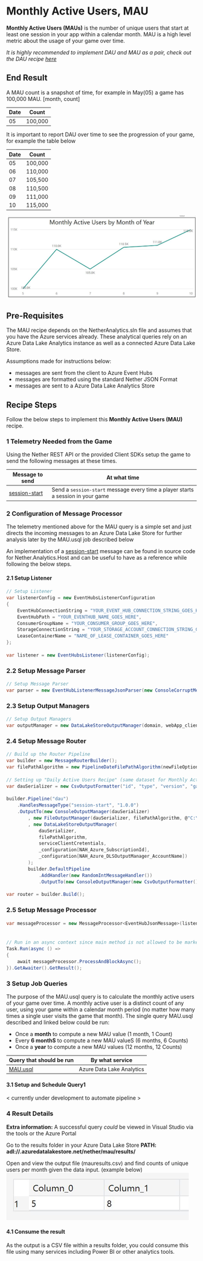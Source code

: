 # Monthly Active Users, MAU

__Monthly Active Users (MAUs)__ is the number of unique users that start at least one session in your app within a calendar month. MAU is a high level metric about the usage of your game over time.

_It is highly recommended to implement DAU and MAU as a pair, check out the DAU recipe [here](../daily-active-users.md)_ 

## End Result

 A MAU count is a snapshot of time, for example in May(05) a game has 100,000 MAU. [month, count]

| Date         | Count          |
| -------------|:--------------:|
| 05   | 100,000         |
 
 It is important to report DAU over time to see the progression of your game, for example the table below

| Date         | Count          |
| -------------|:--------------:|
| 05   | 100,000         |
| 06   | 110,000         |
| 07   | 105,500         |
| 08   | 110,500         |
| 09   | 111,000         |
| 10   | 115,000         |

![MAU over Time Graph](../../images/analytics/maurecipe/mau.JPG)

## Pre-Requisites

The MAU recipe depends on the NetherAnalytics.sln file and assumes that you have the Azure services already. These analytical queries rely on an Azure Data Lake Analytics instance as well as a connected Azure Data Lake Store.

Assumptions made for instructions below:
* messages are sent from the client to Azure Event Hubs
* messages are formatted using the standard Nether JSON Format
* messages are sent to a Azure Data Lake Analytics Store

## Recipe Steps

Follow the below steps to implement this __Monthly Active Users (MAU)__ recipe. 


### 1 Telemetry Needed from the Game

Using the Nether REST API or the provided Client SDKs setup the game to send the following messages at these times.

| Message to send                    | At what time                              |
|------------------------------------|-------------------------------------------|
| [session-start](../../src/Nether.Analytics.MessageFormats/SessionStart.cs)      | Send a ```session-start``` message every time a player starts a session in your game |


### 2 Configuration of Message Processor

The telemetry mentioned above for the MAU query is a simple set and just directs the incoming messages to an Azure Data Lake Store for further analysis later by the MAU.usql job described below

An implementation of a [session-start](../../src/Nether.Analytics.Host/ProgramEx.cs) message can be found in source code for Nether.Analytics.Host and can be useful to have as a reference while following the below steps.

#### 2.1 Setup Listener


```cs
// Setup Listener
var listenerConfig = new EventHubsListenerConfiguration
{
    EventHubConnectionString = "YOUR_EVENT_HUB_CONNECTION_STRING_GOES_HERE",
    EventHubPath = "YOUR_EVENTHUB_NAME_GOES_HERE",
    ConsumerGroupName = "YOUR_CONSUMER_GROUP_GOES_HERE",
    StorageConnectionString = "YOUR_STORAGE_ACCOUNT_CONNECTION_STRING_GOES_HERE",
    LeaseContainerName = "NAME_OF_LEASE_CONTAINER_GOES_HERE"
};

var listener = new EventHubsListener(listenerConfig);
```

### 2.2 Setup Message Parser

```cs
// Setup Message Parser
var parser = new EventHubListenerMessageJsonParser(new ConsoleCorruptMessageHandler());
```

### 2.3 Setup Output Managers
```cs
// Setup Output Managers
var outputManager = new DataLakeStoreOutputManager(domain, webApp_clientId, clientSecret, subscriptionId, adlsAccountName);
```

### 2.4 Setup Message Router
```cs
// Build up the Router Pipeline
var builder = new MessageRouterBuilder();
var filePathAlgorithm = new PipelineDateFilePathAlgorithm(newFileOption: NewFileNameOptions.Every5Minutes);

// Setting up "Daily Active Users Recipe" (same dataset for Monthly Active Users)
var dauSerializer = new CsvOutputFormatter("id", "type", "version", "gameSession", "enqueueTimeUtc", "gamerTag");

builder.Pipeline("dau")
    .HandlesMessageType("session-start", "1.0.0")
    .OutputTo(new ConsoleOutputManager(dauSerializer)
        , new FileOutputManager(dauSerializer, filePathAlgorithm, @"C:\dev\USQLDataRoot")
        , new DataLakeStoreOutputManager(
            dauSerializer,
            filePathAlgorithm,
            serviceClientCretentials,
            _configuration[NAH_Azure_SubscriptionId],
            _configuration[NAH_Azure_DLSOutputManager_AccountName])
        );
        builder.DefaultPipeline
            .AddHandler(new RandomIntMessageHandler())
            .OutputTo(new ConsoleOutputManager(new CsvOutputFormatter()));

var router = builder.Build();
```

### 2.5 Setup Message Processor
```cs
var messageProcessor = new MessageProcessor<EventHubJsonMessage>(listener, parser, router);


// Run in an async context since main method is not allowed to be marked as async
Task.Run(async () =>
{
    await messageProcessor.ProcessAndBlockAsync();
}).GetAwaiter().GetResult();
```

### 3 Setup Job Queries
The purpose of the MAU.usql query is to calculate the monthly active users of your game over time. A monthly active user is a distinct count of any user, using your game within a calendar month period (no matter how many times a single user visits the game that month). The single query MAU.usql described and linked below could be run:
* Once a __month__ to compute a new MAU value (1 month, 1 Count)
* Every __6 monthS__ to compute a new MAU valueS (6 months, 6 Counts)
* Once a __year__ to compute a new MAU values (12 months, 12 Counts)


| Query that should be run           | By what service                           |
|------------------------------------|-------------------------------------------|
| [MAU.usql](../../../src/Nether.Analytics.DataLake.Jobs/MAU.usql) | Azure Data Lake Analytics |

#### 3.1 Setup and Schedule Query1

< currently under development to automate pipeline >


### 4 Result Details

__Extra information:__
A successful query _could_ be viewed in Visual Studio via the tools or the Azure Portal 

Go to the results folder in your Azure Data Lake Store
__PATH: adl://<datalakestorename>.azuredatalakestore.net/nether/mau/results/__

Open and view the output file (mauresults.csv) and find counts of unique users per month given the data input. (example below)
![Result](../../images/analytics/maurecipe/mauresult.JPG)


#### 4.1 Consume the result

As the output is a CSV file within a results folder, you could consume this file using many services including Power BI or other analytics tools.
